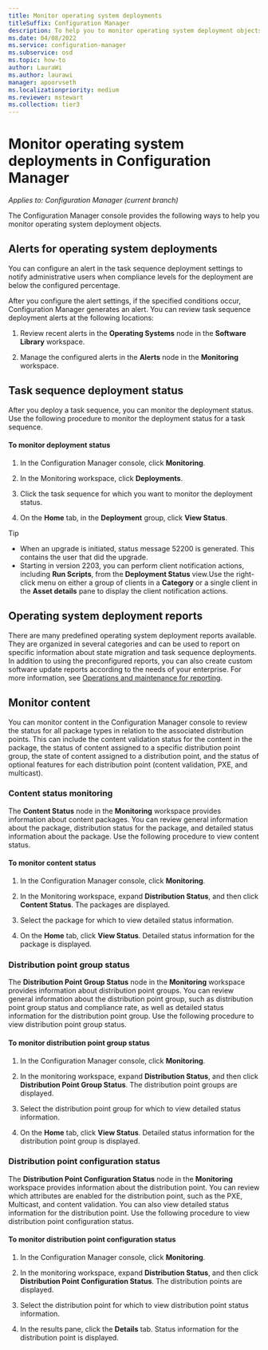 ```yaml
---
title: Monitor operating system deployments
titleSuffix: Configuration Manager
description: To help you to monitor operating system deployment objects, the Configuration Manager console provides alerts, reports, and various status indicators.
ms.date: 04/08/2022
ms.service: configuration-manager
ms.subservice: osd
ms.topic: how-to
author: LauraWi
ms.author: laurawi
manager: apoorvseth
ms.localizationpriority: medium
ms.reviewer: mstewart
ms.collection: tier3
---
```


# Monitor operating system deployments in Configuration Manager

*Applies to: Configuration Manager (current branch)*

The Configuration Manager console provides the following ways to help you monitor operating system deployment objects.


##  <a name="BKMK_OSDAlerts"></a> Alerts for operating system deployments
 You can configure an alert in the task sequence deployment settings to notify administrative users when compliance levels for the deployment are below the configured percentage.

 After you configure the alert settings, if the specified conditions occur, Configuration Manager generates an alert. You can review task sequence deployment alerts at the following locations:

1.  Review recent alerts in the **Operating Systems** node in the **Software Library** workspace.

2.  Manage the configured alerts in the **Alerts** node in the **Monitoring** workspace.

##  <a name="BKMK_TSDeployStatus"></a> Task sequence deployment status
 After you deploy a task sequence, you can monitor the deployment status. Use the following procedure to monitor the deployment status for a task sequence.

#### To monitor deployment status

1.  In the Configuration Manager console, click **Monitoring**.

2.  In the Monitoring workspace, click **Deployments**.

3.  Click the task sequence  for which you want to monitor the deployment status.

4.  On the **Home** tab, in the **Deployment** group, click **View Status**.

> [!TIP]
> - When an upgrade is initiated, status message 52200 is generated. This contains the user that did the upgrade.
> - Starting in version 2203, you can perform client notification actions, including **Run Scripts**, from the **Deployment Status** view.Use the right-click menu on either a group of clients in a **Category** or a single client in the **Asset details** pane to display the client notification actions. <!--7079837-->

##  <a name="BKMK_TSReports"></a> Operating system deployment reports
 There are many predefined operating system deployment reports available. They are organized in several categories and can be used to report on specific information about state migration and task sequence deployments. In addition to using the preconfigured reports, you can also create custom software update reports according to the needs of your enterprise. For more information, see [Operations and maintenance for reporting](../../core/servers/manage/operations-and-maintenance-for-reporting.md).

##  <a name="BKMK_MonitorContent"></a> Monitor content
 You can monitor content in the Configuration Manager console to review the status for all package types in relation to the associated distribution points. This can include the content validation status for the content in the package, the status of content assigned to a specific distribution point group, the state of content assigned to a distribution point, and the status of optional features for each distribution point (content validation, PXE, and multicast).

###  <a name="BKMK_ContentStatus"></a> Content status monitoring
 The **Content Status** node in the **Monitoring** workspace provides information about content packages. You can review general information about the package, distribution status for the package, and detailed status information about the package. Use the following procedure to view content status.

#### To monitor content status

1.  In the Configuration Manager console, click **Monitoring**.

2.  In the Monitoring workspace, expand **Distribution Status**, and then click **Content Status**. The packages are displayed.

3.  Select the package for which to view detailed status information.

4.  On the **Home** tab, click **View Status**. Detailed status information for the package is displayed.

###  <a name="BKMK_DPGroupStatus"></a> Distribution point group status
 The **Distribution Point Group Status** node in the **Monitoring** workspace provides information about distribution point groups. You can review general information about the distribution point group, such as distribution point group status and compliance rate, as well as detailed status information for the distribution point group. Use the following procedure to view distribution point group status.

#### To monitor distribution point group status

1.  In the Configuration Manager console, click **Monitoring**.

2.  In the monitoring workspace, expand **Distribution Status**, and then click **Distribution Point Group Status**. The distribution point groups are displayed.

3.  Select the distribution point group for which to view detailed status information.

4.  On the **Home** tab, click **View Status**. Detailed status information for the distribution point group is displayed.

###  <a name="BKMK_DPConfigStatus"></a> Distribution point configuration status
 The **Distribution Point Configuration Status** node in the **Monitoring** workspace provides information about the distribution point. You can review which attributes are enabled for the distribution point, such as the PXE, Multicast, and content validation. You can also view detailed status information for the distribution point. Use the following procedure to view distribution point configuration status.

#### To monitor distribution point configuration status

1.  In the Configuration Manager console, click **Monitoring**.

2.  In the monitoring workspace, expand **Distribution Status**, and then click **Distribution Point Configuration Status**. The distribution points are displayed.

3.  Select the distribution point for which to view distribution point status information.

4.  In the results pane, click the **Details** tab. Status information for the distribution point is displayed.

